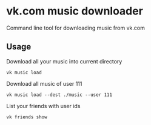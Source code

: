 # vk.com music downloader #

Command line tool for downloading music from vk.com

## Usage ##

Download all your music into current directory

`vk music load`

Download all music of user 111

`vk music load --dest ./music --user 111`

List your friends with user ids

`vk friends show`


